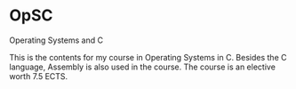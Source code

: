 # OpSC
Operating Systems and C

This is the contents for my course in Operating Systems in C. Besides the C language, Assembly is also used in the course. The course is an elective worth 7.5 ECTS.

